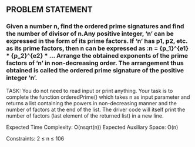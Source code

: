 ## PROBLEM STATEMENT
### Given a number n, find the ordered prime signatures and find the number of divisor of n.Any positive integer, ‘n’ can be expressed in the form of its prime factors. If ‘n’ has p1, p2,  etc. as its prime factors, then n can be expressed as :n = {p_1}^{e1} * {p_2}^{e2} * ... Arrange the obtained exponents of the prime factors of ‘n’ in non-decreasing order. The arrangement thus obtained is called the ordered prime signature of the positive integer ‘n’.


TASK:
You do not need to read input or print anything. Your task is to complete the function orderedPrime() which takes n as input parameter and returns a list containing the powers in non-decreasing manner and the number of factors at the end of the list. The driver code will itself print the number of factors (last element of the returned list) in a new line.

Expected Time Complexity: O(nsqrt(n))
Expected Auxiliary Space: O(n)

Constraints:
2 ≤ n ≤ 106  
